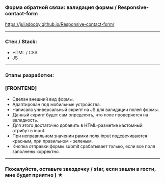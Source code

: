 
### Форма обратной связи: валидация формы / Responsive-contact-form

https://juliadooby.github.io/Responsive-contact-form/

---

### Стек / Stack: 

* HTML / CSS
* JS

---

### Этапы разработки: 

### [FRONTEND] 

* Сделан внешний вид формы. 
* Адаптирован под мобильные устройства. 
* Написала универсальный скрипт на JS для валидации полей формы. 
* Данный скрипт будет сам определять, что поле проверяется на валидность. 
* Для этого достаточно добавить в HTML-разметке кастомный атрибут в input. 
* При неправильном значении рамки поля input подсвечиваются красным, при правильном - зеленым. 
* Кнопка отправки формы submit срабатывает только, если все поля заполнены корректно.

---

### Пожалуйста, оставьте звездочку / star, если зашли в гости, мне будет приятно ) ★
